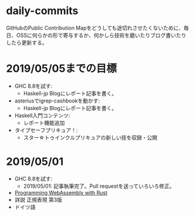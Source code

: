 <!--
Execute this vim command to push updates of this file:

:w | !bash -c 'git add README.md ; git commit -m"update" ; git push'
-->

# daily-commits

GitHubのPublic Contribution Mapをどうしても途切れさせたくないために、毎日、OSSに何らかの形で寄与するか、何かしら技術を磨いたりブログ書いたりしたら更新する。

# 2019/05/05までの目標

- GHC 8.8を試す:
    - Haskell-jp Blogにレポート記事を書く。
- asteriusでigrep-cashbookを動かす:
    - Haskell-jp Blogにレポート記事を書く。
- Haskell入門コンテンツ:
    - レポート機能追加
- タイプセーフプリキュア！:
    - スター☆トゥインクルプリキュアの新しい技を収録・公開

# 2019/05/01

- GHC 8.8を試す:
    - 2019/05/01: 記事執筆完了。Pull requestを送っていろいろ修正。
- [Programming WebAssembly with Rust](https://pragprog.com/book/khrust/programming-webassembly-with-rust)
- 詳説 正規表現 第3版
- ドイツ語
